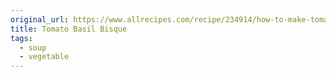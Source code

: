 ```yaml
---
original_url: https://www.allrecipes.com/recipe/234914/how-to-make-tomato-bisque/
title: Tomato Basil Bisque
tags:
  - soup
  - vegetable
---
```

